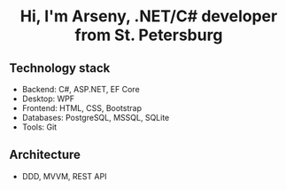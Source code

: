 <h1 align="center">Hi, I'm Arseny, .NET/C# developer from St. Petersburg</h1>

## Technology stack


- Backend: C#, ASP.NET, EF Core
- Desktop: WPF
- Frontend: HTML, CSS, Bootstrap
- Databases: PostgreSQL, MSSQL, SQLite
- Tools: Git

## Architecture
- DDD, MVVM, REST API
